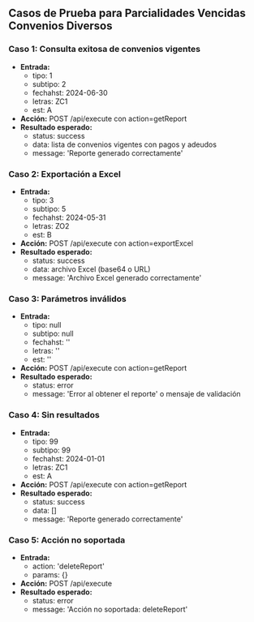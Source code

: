 ## Casos de Prueba para Parcialidades Vencidas Convenios Diversos

### Caso 1: Consulta exitosa de convenios vigentes
- **Entrada:**
  - tipo: 1
  - subtipo: 2
  - fechahst: 2024-06-30
  - letras: ZC1
  - est: A
- **Acción:** POST /api/execute con action=getReport
- **Resultado esperado:**
  - status: success
  - data: lista de convenios vigentes con pagos y adeudos
  - message: 'Reporte generado correctamente'

### Caso 2: Exportación a Excel
- **Entrada:**
  - tipo: 3
  - subtipo: 5
  - fechahst: 2024-05-31
  - letras: ZO2
  - est: B
- **Acción:** POST /api/execute con action=exportExcel
- **Resultado esperado:**
  - status: success
  - data: archivo Excel (base64 o URL)
  - message: 'Archivo Excel generado correctamente'

### Caso 3: Parámetros inválidos
- **Entrada:**
  - tipo: null
  - subtipo: null
  - fechahst: ''
  - letras: ''
  - est: ''
- **Acción:** POST /api/execute con action=getReport
- **Resultado esperado:**
  - status: error
  - message: 'Error al obtener el reporte' o mensaje de validación

### Caso 4: Sin resultados
- **Entrada:**
  - tipo: 99
  - subtipo: 99
  - fechahst: 2024-01-01
  - letras: ZC1
  - est: A
- **Acción:** POST /api/execute con action=getReport
- **Resultado esperado:**
  - status: success
  - data: []
  - message: 'Reporte generado correctamente'

### Caso 5: Acción no soportada
- **Entrada:**
  - action: 'deleteReport'
  - params: {}
- **Acción:** POST /api/execute
- **Resultado esperado:**
  - status: error
  - message: 'Acción no soportada: deleteReport'
